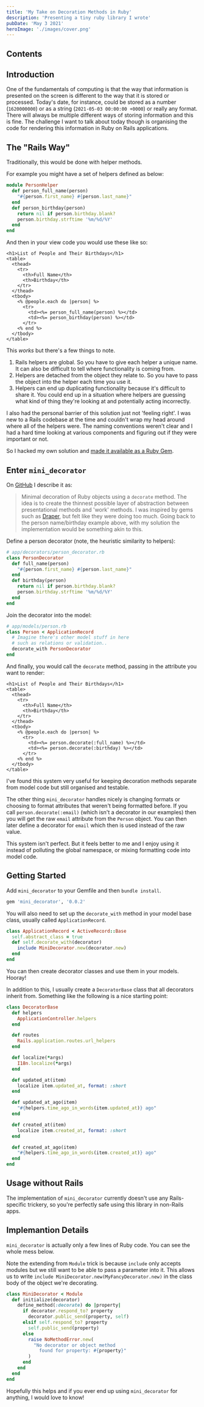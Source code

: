 ```yaml
---
title: 'My Take on Decoration Methods in Ruby'
description: 'Presenting a tiny ruby library I wrote'
pubDate: 'May 3 2021'
heroImage: './images/cover.png'
---
```


## Contents

## Introduction

One of the fundamentals of computing is that the way that information is presented on the screen is different to the way
that it is stored or processed. Today's date, for instance, could be stored as a number (`1620000000`) or as a string
(`2021-05-03 00:00:00 +0000`) or really any format. There will always be multiple different ways of storing information
and this is fine. The challenge I want to talk about today though is organising the code for rendering this information
in Ruby on Rails applications.

## The "Rails Way"

Traditionally, this would be done with helper methods.

For example you might have a set of helpers defined as below:

```ruby
module PersonHelper
  def person_full_name(person)
    "#{person.first_name} #{person.last_name}"
  end
  def person_birthday(person)
    return nil if person.birthday.blank?
    person.birthday.strftime '%m/%d/%Y'
  end
end
```

And then in your view code you would use these like so:

```erb
<h1>List of People and Their Birthdays</h1>
<table>
  <thead>
    <tr>
      <th>Full Name</th>
      <th>Birthday</th>
    </tr>
  </thead>
  <tbody>
    <% @people.each do |person| %>
      <tr>
        <td><%= person_full_name(person) %></td>
        <td><%= person_birthday(person) %></td>
      </tr>
    <% end %>
  </tbody>
</table>
```

This *works* but there's a few things to note.

1. Rails helpers are global. So you have to give each helper a unique name. It can also be difficult to tell where
   functionality is coming from.
2. Helpers are detached from the object they relate to. So you have to pass the object into the helper each time you use
   it.
3. Helpers can end up duplicating functionality because it's difficult to share it. You could end up in a situation
   where helpers are guessing what kind of thing they're looking at and potentially acting incorrectly.

I also had the personal barrier of this solution just not 'feeling right'. I was new to a Rails codebase at the time and
couldn't wrap my head around where all of the helpers were. The naming conventions weren't clear and I had a hard time
looking at various components and figuring out if they were important or not.

So I hacked my own solution and [made it available as a Ruby Gem](https://rubygems.org/gems/mini_decorator).

## Enter `mini_decorator`

On [GitHub](https://github.com/1vasari/mini_decorator) I describe it as:

> Minimal decoration of Ruby objects using a `decorate` method. The idea is to create the thinnest possible layer of
> abstraction between presentational methods and 'work' methods. I was inspired by gems such
> as [Draper](https://github.com/drapergem/draper), but felt like they were doing too much. Going back to the person
> name/birthday example above, with my solution the implementation would be something akin to this.

Define a person decorator (note, the heuristic similarity to helpers):

```ruby
# app/decorators/person_decorator.rb
class PersonDecorator
  def full_name(person)
    "#{person.first_name} #{person.last_name}"
  end
  def birthday(person)
    return nil if person.birthday.blank?
    person.birthday.strftime '%m/%d/%Y'
  end
end

```

Join the decorator into the model:

```ruby
# app/models/person.rb
class Person < ApplicationRecord
  # Imagine there's other model stuff in here
  # such as relations or validation..
  decorate_with PersonDecorator
end
```

And finally, you would call the `decorate` method, passing in the attribute you want to render:

```erb
<h1>List of People and Their Birthdays</h1>
<table>
  <thead>
    <tr>
      <th>Full Name</th>
      <th>Birthday</th>
    </tr>
  </thead>
  <tbody>
    <% @people.each do |person| %>
      <tr>
        <td><%= person.decorate(:full_name) %></td>
        <td><%= person.decorate(:birthday) %></td>
      </tr>
    <% end %>
  </tbody>
</table>
```

I've found this system very useful for keeping decoration methods separate from model code but still organised and
testable.

The other thing `mini_decorator` handles nicely is changing formats or choosing to format attributes that weren't being
formatted before. If you call `person.decorate(:email)` (which isn't a decorator in our examples) then you will get the
raw `email` attribute from the `Person` object. You can then later define a decorator for `email` which then is used
instead of the raw value.

This system isn't perfect. But it feels better to me and I enjoy using it instead of polluting the global namespace, or
mixing formatting code into model code.

## Getting Started

Add `mini_decorator` to your Gemfile and then `bundle install`.

```ruby
gem 'mini_decorator', '0.0.2'
```

You will also need to set up the `decorate_with` method in your model base class, usually called `ApplicationRecord`.

```ruby
class ApplicationRecord < ActiveRecord::Base
  self.abstract_class = true
  def self.decorate_with(decorator)
    include MiniDecorator.new(decorator.new)
  end
end
```

You can then create decorator classes and use them in your models. Hooray!

In addition to this, I usually create a `DecoratorBase` class that all decorators inherit from. Something like the
following is a nice starting point:

```ruby
class DecoratorBase
  def helpers
    ApplicationController.helpers
  end

  def routes
    Rails.application.routes.url_helpers
  end

  def localize(*args)
    I18n.localize(*args)
  end

  def updated_at(item)
    localize item.updated_at, format: :short
  end

  def updated_at_ago(item)
    "#{helpers.time_ago_in_words(item.updated_at)} ago"
  end

  def created_at(item)
    localize item.created_at, format: :short
  end

  def created_at_ago(item)
    "#{helpers.time_ago_in_words(item.created_at)} ago"
  end
end
```

## Usage without Rails

The implementation of `mini_decorator` currently doesn't use any Rails-specific trickery, so you're perfectly safe using
this library in non-Rails apps.

## Implemantion Details

`mini_decorator` is actually only a few lines of Ruby code. You can see the whole mess below.

Note the extending from `Module` trick is because `include` only accepts modules but we still want to be able to pass a
parameter into it. This allows us to write `include MiniDecorator.new(MyFancyDecorator.new)` in the class body of the
object we're decorating.

```ruby
class MiniDecorator < Module
  def initialize(decorator)
    define_method(:decorate) do |property|
      if decorator.respond_to? property
        decorator.public_send(property, self)
      elsif self.respond_to? property
        self.public_send(property)
      else
        raise NoMethodError.new(
          "No decorator or object method
            found for property: #{property}"
        )
      end
    end
  end
end
```

Hopefully this helps and if you ever end up using `mini_decorator` for anything, I would love to know!
